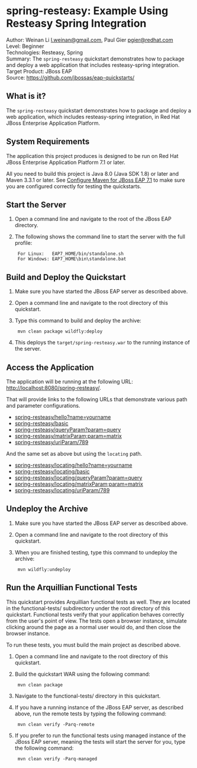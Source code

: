 # spring-resteasy: Example Using Resteasy Spring Integration

Author: Weinan Li <l.weinan@gmail.com>, Paul Gier <pgier@redhat.com>  
Level: Beginner  
Technologies: Resteasy, Spring  
Summary: The `spring-resteasy` quickstart demonstrates how to package and deploy a web application that includes resteasy-spring integration.  
Target Product: JBoss EAP  
Source: <https://github.com/jbossas/eap-quickstarts/>  

## What is it?

The `spring-resteasy` quickstart demonstrates how to package and deploy a web application, which includes resteasy-spring integration, in
Red Hat JBoss Enterprise Application Platform.

## System Requirements

The application this project produces is designed to be run on Red Hat JBoss Enterprise Application Platform 7.1 or later.

All you need to build this project is Java 8.0 (Java SDK 1.8) or later and Maven 3.3.1 or later. See [Configure Maven for JBoss EAP 7.1](https://github.com/jboss-developer/jboss-developer-shared-resources/blob/master/guides/CONFIGURE_MAVEN_JBOSS_EAP7.md#configure-maven-to-build-and-deploy-the-quickstarts) to make sure you are configured correctly for testing the quickstarts.


## Start the Server

1. Open a command line and navigate to the root of the JBoss EAP directory.
2. The following shows the command line to start the server with the full profile:

        For Linux:   EAP7_HOME/bin/standalone.sh
        For Windows: EAP7_HOME\bin\standalone.bat


## Build and Deploy the Quickstart

1. Make sure you have started the JBoss EAP server as described above.
2. Open a command line and navigate to the root directory of this quickstart.
3. Type this command to build and deploy the archive:

        mvn clean package wildfly:deploy

4. This deploys the `target/spring-resteasy.war` to the running instance of the server.


## Access the Application

The application will be running at the following URL:  <http://localhost:8080/spring-resteasy/>.

That will provide links to the following URLs that demonstrate various path and parameter configurations.

* [spring-resteasy/hello?name=yourname](http://localhost:8080/spring-resteasy/hello?name=yourname)
* [spring-resteasy/basic](http://localhost:8080/spring-resteasy/basic)
* [spring-resteasy/queryParam?param=query](http://localhost:8080/spring-resteasy/queryParam?param=query)
* [spring-resteasy/matrixParam;param=matrix](http://localhost:8080/spring-resteasy/matrixParam;param=matrix)
* [spring-resteasy/uriParam/789](http://localhost:8080/spring-resteasy/uriParam/789)

And the same set as above but using the `locating` path.

* [spring-resteasy/locating/hello?name=yourname](http://localhost:8080/spring-resteasy/locating/hello?name=yourname)
* [spring-resteasy/locating/basic](http://localhost:8080/spring-resteasy/locating/basic)
* [spring-resteasy/locating/queryParam?param=query](http://localhost:8080/spring-resteasy/locating/queryParam?param=query)
* [spring-resteasy/locating/matrixParam;param=matrix](http://localhost:8080/spring-resteasy/locating/matrixParam;param=matrix)
* [spring-resteasy/locating/uriParam/789](http://localhost:8080/spring-resteasy/locating/uriParam/789)

## Undeploy the Archive

1. Make sure you have started the JBoss EAP server as described above.
2. Open a command line and navigate to the root directory of this quickstart.
3. When you are finished testing, type this command to undeploy the archive:

        mvn wildfly:undeploy

## Run the Arquillian Functional Tests

This quickstart provides Arquillian functional tests as well. They are located in the functional-tests/ subdirectory under
the root directory of this quickstart. Functional tests verify that your application behaves correctly from the user's point
of view. The tests open a browser instance, simulate clicking around the page as a normal user would do, and then close the browser instance.

To run these tests, you must build the main project as described above.

1. Open a command line and navigate to the root directory of this quickstart.
2. Build the quickstart WAR using the following command:

        mvn clean package

3. Navigate to the functional-tests/ directory in this quickstart.
4. If you have a running instance of the JBoss EAP server, as described above, run the remote tests by typing the following command:

        mvn clean verify -Parq-remote

5. If you prefer to run the functional tests using managed instance of the JBoss EAP server, meaning the tests will start the
server for you, type the following command:

        mvn clean verify -Parq-managed
